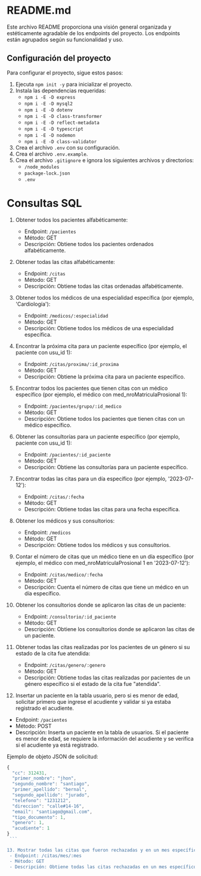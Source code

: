 # README.md

Este archivo README proporciona una visión general organizada y estéticamente agradable de los endpoints del proyecto. Los endpoints están agrupados según su funcionalidad y uso.

## Configuración del proyecto

Para configurar el proyecto, sigue estos pasos:

1. Ejecuta `npm init -y` para inicializar el proyecto.
2. Instala las dependencias requeridas:
   - `npm i -E -D express`
   - `npm i -E -D mysql2`
   - `npm i -E -D dotenv`
   - `npm i -E -D class-transformer`
   - `npm i -E -D reflect-metadata`
   - `npm i -E -D typescript`
   - `npm i -E -D nodemon`
   - `npm i -E -D class-validator`
3. Crea el archivo `.env` con su configuración.
4. Crea el archivo `.env.example`.
5. Crea el archivo `.gitignore` e ignora los siguientes archivos y directorios:
   - `/node_modules`
   - `package-lock.json`
   - `.env`

# Consultas SQL

1. Obtener todos los pacientes alfabéticamente:
   - Endpoint: `/pacientes`
   - Método: GET
   - Descripción: Obtiene todos los pacientes ordenados alfabéticamente.

2. Obtener todas las citas alfabéticamente:
   - Endpoint: `/citas`
   - Método: GET
   - Descripción: Obtiene todas las citas ordenadas alfabéticamente.

3. Obtener todos los médicos de una especialidad específica (por ejemplo, 'Cardiología'):
   - Endpoint: `/medicos/:especialidad`
   - Método: GET
   - Descripción: Obtiene todos los médicos de una especialidad específica.

4. Encontrar la próxima cita para un paciente específico (por ejemplo, el paciente con usu_id 1):
   - Endpoint: `/citas/proxima/:id_proxima`
   - Método: GET
   - Descripción: Obtiene la próxima cita para un paciente específico.

5. Encontrar todos los pacientes que tienen citas con un médico específico (por ejemplo, el médico con med_nroMatriculaProsional 1):
   - Endpoint: `/pacientes/grupo/:id_medico`
   - Método: GET
   - Descripción: Obtiene todos los pacientes que tienen citas con un médico específico.

6. Obtener las consultorías para un paciente específico (por ejemplo, paciente con usu_id 1):
   - Endpoint: `/pacientes/:id_paciente`
   - Método: GET
   - Descripción: Obtiene las consultorías para un paciente específico.

7. Encontrar todas las citas para un día específico (por ejemplo, '2023-07-12'):
   - Endpoint: `/citas/:fecha`
   - Método: GET
   - Descripción: Obtiene todas las citas para una fecha específica.

8. Obtener los médicos y sus consultorios:
   - Endpoint: `/medicos`
   - Método: GET
   - Descripción: Obtiene todos los médicos y sus consultorios.

9. Contar el número de citas que un médico tiene en un día específico (por ejemplo, el médico con med_nroMatriculaProsional 1 en '2023-07-12'):
   - Endpoint: `/citas/medico/:fecha`
   - Método: GET
   - Descripción: Cuenta el número de citas que tiene un médico en un día específico.

10. Obtener los consultorios donde se aplicaron las citas de un paciente:
    - Endpoint: `/consultorio/:id_paciente`
    - Método: GET
    - Descripción: Obtiene los consultorios donde se aplicaron las citas de un paciente.

11. Obtener todas las citas realizadas por los pacientes de un género si su estado de la cita fue atendida:
    - Endpoint: `/citas/genero/:genero`
    - Método: GET
    - Descripción: Obtiene todas las citas realizadas por pacientes de un género específico si el estado de la cita fue "atendida".

12. Insertar un paciente en la tabla usuario, pero si es menor de edad, solicitar primero que ingrese el acudiente y validar si ya estaba registrado el acudiente.
   - Endpoint: `/pacientes`
   - Método: POST
   - Descripción: Inserta un paciente en la tabla de usuarios. Si el paciente es menor de edad, se requiere la información del acudiente y se verifica si el acudiente ya está registrado.

   Ejemplo de objeto JSON de solicitud:
   ```js
   {
     "cc": 312431,
     "primer_nombre": "jhon",
     "segundo_nombre": "santiago",
     "primer_apellido": "bernal",
     "segundo_apellido": "jurado",
     "telefono": "1231212",
     "direccion": "calle#14-16",
     "email": "santiago@gmail.com",
     "tipo_documento": 1,
     "genero": 1,
     "acudiente": 1
   }
    ```
   
13. Mostrar todas las citas que fueron rechazadas y en un mes específico, mostrar la fecha de la cita, el nombre del usuario y el médico:
    - Endpoint: /citas/mes/:mes
    - Método: GET
    - Descripción: Obtiene todas las citas rechazadas en un mes específico. Muestra la fecha de la cita, el nombre del usuario y el médico.